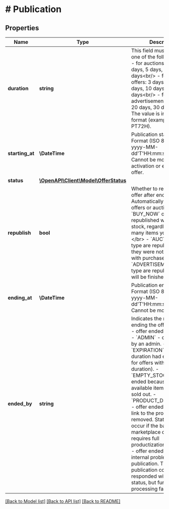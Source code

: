 # # Publication

## Properties

Name | Type | Description | Notes
------------ | ------------- | ------------- | -------------
**duration** | **string** | This field must be set to one of the following:&lt;br/&gt; - for auctions: 1 day, 3 days, 5 days, 7 days, 10 days&lt;br/&gt; - for buy-now offers: 3 days, 5 days, 7 days, 10 days, 20 days, 30 days&lt;br/&gt; - for advertisements: 10 days, 20 days, 30 days.&lt;br/&gt; The value is in ISO 8601 format (example: PT24H, PT72H). | [optional]
**starting_at** | **\DateTime** | Publication starting date: Format (ISO 8601) - yyyy-MM-dd&#39;T&#39;HH:mm:ss.SSSZ. Cannot be modified after activation or ending of the offer. | [optional]
**status** | [**\OpenAPI\Client\Model\OfferStatus**](OfferStatus.md) |  | [optional]
**republish** | **bool** | Whether to republish an offer after ending. Automatically republish offers or auctions:&lt;/br&gt; - &#x60;BUY_NOW&#x60; offer type are republished with initial stock, regardless of how many items you have sold.&lt;/br&gt; - &#x60;AUCTION&#x60; offer type are republished only if they were not concluded with purchase.&lt;/br&gt; - &#x60;ADVERTISEMENT&#x60; offer type are republished until it will be finished manually. | [optional]
**ending_at** | **\DateTime** | Publication ending date: Format (ISO 8601) - yyyy-MM-dd&#39;T&#39;HH:mm:ss.SSSZ. Cannot be modified | [optional]
**ended_by** | **string** | Indicates the reason for ending the offer: - &#x60;USER&#x60; - offer ended by the seller. - &#x60;ADMIN&#x60; - offer ended by an admin. - &#x60;EXPIRATION&#x60; - offer duration had expired (valid for offers with specified duration). - &#x60;EMPTY_STOCK&#x60; - offer ended because all available items had been sold out. - &#x60;PRODUCT_DETACHMENT&#x60; - offer ended because its link to the product was removed. Status will only occur   if the base marketplace of offer requires full productization. - &#x60;ERROR&#x60; - offer ended due to internal problem with offer publication. The publication command responded with   success status, but further processing failed. | [optional] [readonly]

[[Back to Model list]](../../README.md#models) [[Back to API list]](../../README.md#endpoints) [[Back to README]](../../README.md)
